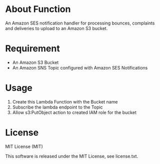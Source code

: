 # About Function

An Amazon SES notification handler for processing bounces, complaints and deliveries to upload to an Amazon S3 bucket.

# Requirement

- An Amazon S3 Bucket
- An Amazon SNS Topic configured with Amazon SES Notifications

# Usage

1. Create this Lambda Function with the Bucket name
2. Subscribe the lambda endpoint to the Topic
3. Allow s3:PutObject action to created IAM role for the bucket

# License

MIT License (MIT)

This software is released under the MIT License, see license.txt.
